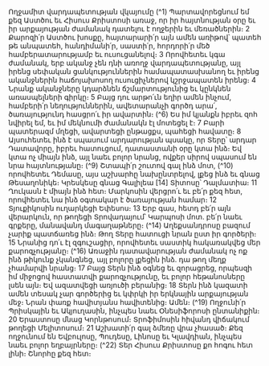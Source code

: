
Ողջամիտ վարդապետության վկայումը
(^1) Պարտավորեցնում եմ քեզ Աստծու եւ Հիսուս Քրիստոսի առաջ, որ իր հայտնության օրը եւ իր արքայության
ժամանակ դատելու է ողջերին եւ մեռածներին։ 2 Քարոզի՛ր Աստծու խոսքը, հայտարարի՛ր այն ամեն առիթով՝ պատեհ
թե անպատեհ, հանդիմանի՛ր, սաստի՛ր, հորդորի՛ր մեծ համբերատարությամբ եւ ուսուցանելով։ 3 Որովհետեւ կգա
ժամանակ, երբ ականջ չեն դնի առողջ վարդապետությանը, այլ իրենց սեփական ցանկություններին
համապատասխանող եւ իրենց ականջներին հաճոյախոսող ուսուցիչներով կշրջապատեն իրենց։ 4 Նրանք ականջները
կդարձնեն ճշմարտությունից եւ կընկնեն առասպելների գիրկը։ 5 Բայց դու արթո՛ւն եղիր ամեն ինչում, համբերի՛ր
նեղություններին, ավետարանչի գործդ արա՛, ծառայությունդ հասցրո՛ւ իր ավարտին։
(^6) Ես իմ կյանքն իբրեւ զոհ նվիրել եմ, եւ իմ մեկնումի ժամանակն էլ մոտեցել է։ 7 Բարի պատերազմ մղեցի, ավարտեցի
ընթացքս, պահեցի հավատը։ 8 Այսուհետեւ ինձ է սպասում արդարության պսակը, որ Տերը՝ արդար Դատավորը, իբրեւ
հատուցում, դատաստանի օրը կտա ինձ։ Եվ կտա ոչ միայն ինձ, այլ նաեւ բոլոր նրանց, ովքեր սիրով սպասում են նրա
հայտնությանը։
(^9) Շտապի՛ր շուտով գալ ինձ մոտ, (^10) որովհետեւ Դեմասը, այս աշխարհը նախընտրելով, լքեց ինձ եւ գնաց
Թեսաղոնիկե։ Կրեսկեսը գնաց Գալիլեա
[14]
Տիտոսը՝ Դալմատիա։ 11 Ղուկասն է միայն ինձ հետ։ Մարկոսին վերցրո՛ւ եւ
բե՛ր քեզ հետ, որովհետեւ նա ինձ օգտակար է ծառայության համար։ 12 Տյուքիկոսին ուղարկեցի Եփեսոս։ 13 Երբ գաս,
հետդ բե՛ր այն վերարկուն, որ թողեցի Տրովադայում՝ Կարպոսի մոտ. բե՛ր նաեւ գրքերը, մանավանդ մագաղաթները։
(^14) Աղեքսանդրոսը բազում չարիք պատճառեց ինձ։ Թող Տերը հատուցի նրան ըստ իր գործերի։ 15 Նրանից դո՛ւ էլ
զգուշացիր, որովհետեւ սաստիկ հակառակվեց մեր քարոզչությանը։
(^16) Առաջին դատավարության ժամանակ ոչ ոք ինձ թիկունք չկանգնեց, այլ բոլորը լքեցին ինձ. դա թող մեղք չհամարվի
նրանց։ 17 Բայց Տերն ինձ օգնեց եւ զորացրեց, որպեսզի իմ միջոցով հաստատվի քարոզչությունը, եւ բոլոր հեթանոսները
լսեն այն։ Եվ ազատվեցի առյուծի բերանից։ 18 Տերն ինձ կազատի ամեն տեսակ չար գործերից եւ կփրկի իր երկնային
արքայության մեջ։ Նրան փառք հավիտյանս հավիտենից։ Ամեն։
(^19) Ողջունի՛ր Պրիսկային եւ Ակյուղասին, ինչպես նաեւ Օնեսիֆորոսի ընտանիքին։ 20 Երաստոսը մնաց Կորնթոսում։
Տրոֆիմոսին հիվանդ վիճակում թողեցի Մելիտոսում։ 21 Աշխատի՛ր գալ ձմեռը վրա չհասած։
Քեզ ողջունում են Եվբուլոսը, Պուդեսը, Լինոսը եւ Կլավդիան, ինչպես նաեւ բոլոր եղբայրները։
(^22) Տեր Հիսուս Քրիստոսը քո հոգու հետ լինի։ Շնորհը քեզ հետ։


